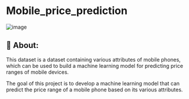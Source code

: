 # Mobile_price_prediction
![image](https://github.com/RaedHabib/Mobile_Price_Prediction/assets/127057461/733a2c87-c648-43d3-b39e-82d2d77f31d0)


## :dart: About: ##

This dataset is a dataset containing various attributes of mobile phones, which can be used to build a machine learning model for predicting price ranges of mobile devices.

The goal of this project is to develop a machine learning model that can predict the price range of a mobile phone based on its various attributes.


